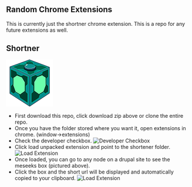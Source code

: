 ## Random Chrome Extensions
This is currently just the shortner chrome extension. This is a repo for any future extensions as well.

## Shortner
![Meseeks Box](https://raw.githubusercontent.com/protitude/chrome-extensions/master/shortener/images/icon128.png)
  - First download this repo, click download zip above or clone the entire repo.
  - Once you have the folder stored where you want it, open extensions in chrome. (window->extensions)
  - Check the developer checkbox.
![Developer Checkbox](https://dl.dropboxusercontent.com/u/3016690/cmc/cmc19/chrome-developer.png)
  - Click load unpacked extension and point to the shortener folder.
![Load Extension](https://dl.dropboxusercontent.com/u/3016690/cmc/cmc19/load-extnsion.png)
  - Once loaded, you can go to any node on a drupal site to see the meseeks box (pictured above).
  - Click the box and the short url will be displayed and automatically copied to your clipboard.
![Load Extension](https://dl.dropboxusercontent.com/u/3016690/cmc/cmc19/using-extension.png)
